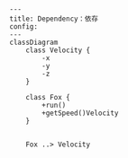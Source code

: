 ﻿```mermaid
---
title: Dependency：依存
config:
---
classDiagram
    class Velocity {
        -x
        -y
        -z
    }

    class Fox {
        +run()
        +getSpeed()Velocity
    }

 
    Fox ..> Velocity

```